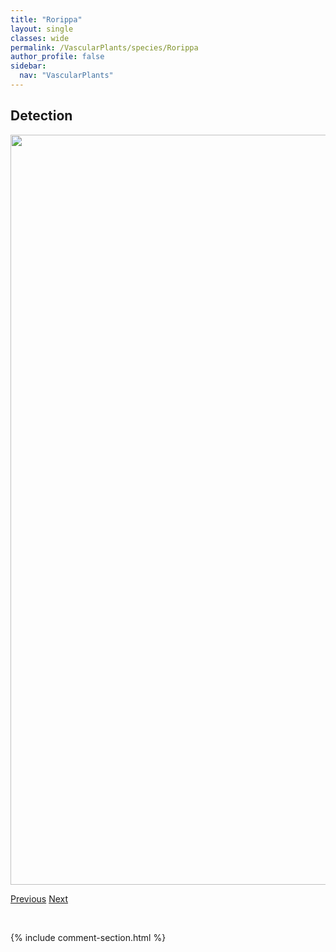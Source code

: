 ```yaml
---
title: "Rorippa"
layout: single
classes: wide
permalink: /VascularPlants/species/Rorippa
author_profile: false
sidebar:
  nav: "VascularPlants"
---
```


<h2>Detection</h2>

<a href="https://drive.google.com/uc?export=view&id=174t7QqS2EGqjg0Mme235Cn28DwOi9HWc">
<img src="https://drive.google.com/uc?export=view&id=174t7QqS2EGqjg0Mme235Cn28DwOi9HWc" height = "1200" width = "800">
</a>


<a href="/DevelopmentWebsite/VascularPlants/species/RibesTriste" class="pagination--pager" title="Wild Red Currant">Previous</a> <a href="/DevelopmentWebsite/VascularPlants/species/RorippaPalustris" class="pagination--pager" title="Marsh Yellow Cress">Next</a>

<p>&nbsp;</p>

{% include comment-section.html %}
